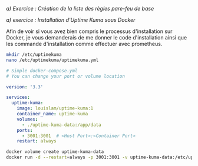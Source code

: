 *a)	Exercice : Création de la liste des règles pare-feu de base*


*a) exercice : Installation d'Uptime Kuma sous Docker*

Afin de voir si vous avez bien compris le processus d'installation sur Docker, je vous demanderais de me donner le code d'installation ainsi que les commande d'installation comme effectuer avec prometheus.

```bash
mkdir /etc/uptimekuma
nano /etc/uptimekuma/uptimekuma.yml
```

```yml
# Simple docker-compose.yml
# You can change your port or volume location

version: '3.3'

services:
  uptime-kuma:
    image: louislam/uptime-kuma:1
    container_name: uptime-kuma
    volumes:
      - ./uptime-kuma-data:/app/data
    ports:
      - 3001:3001  # <Host Port>:<Container Port>
    restart: always
```
```bash
docker volume create uptime-kuma-data
docker run -d --restart=always -p 3001:3001 -v uptime-kuma-data:/etc/uptimekuma -v /etc/uptimekuma/uptimekuma.yml:/etc/uptimekuma/uptimekuma.yml --name uptime-kuma louislam/uptime-kuma:1
```